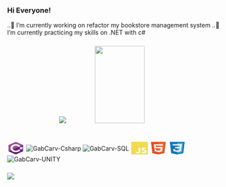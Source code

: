 ### Hi Everyone!

..🔭 I’m currently working on refactor my bookstore management system
..🌱 I’m currently practicing my skills on .NET with c#

###
<div align="center">
 <img height="180em" src="https://github-readme-stats.vercel.app/api?username=GabrielCarv&show_icons=true&theme=merko&include_all_commits=true&count_private=true"/>
  <img height="180em" img width="48%" src="https://github-readme-stats.vercel.app/api/top-langs/?username=GabrielCarv&layout=compact&langs_count=7&theme=merko"/>
</div>  

###

<div style="display: inline_block"><br>
<img align="center" alt="GabCarv-Csharp" height="30" width="40" src="https://raw.githubusercontent.com/devicons/devicon/master/icons/csharp/csharp-original.svg">
<img align="center" alt="GabCarv-Csharp" height="30" width="40" src="https://cdn.jsdelivr.net/gh/devicons/devicon/icons/dotnetcore/dotnetcore-original.svg" /> 
<img align="center" alt="GabCarv-SQL" height="30" width="40" src="https://cdn.jsdelivr.net/gh/devicons/devicon/icons/microsoftsqlserver/microsoftsqlserver-plain-wordmark.svg"/>
 
<img align="center" alt="GabCarv" height="30" width="40" src="https://raw.githubusercontent.com/devicons/devicon/master/icons/javascript/javascript-plain.svg">
<img align="center" alt="GabCarv-HTML" height="30" width="40" src="https://raw.githubusercontent.com/devicons/devicon/master/icons/html5/html5-original.svg">
<img align="center" alt="GabCarv-CSS" height="30" width="40" src="https://raw.githubusercontent.com/devicons/devicon/master/icons/css3/css3-original.svg">
 
<img align="center" alt="GabCarv-UNITY" height="30" width="40" src="https://cdn.jsdelivr.net/gh/devicons/devicon/icons/unity/unity-original.svg" />            
</div>

###

<div> 
  <a href="https://www.linkedin.com/in/gabriel-carvalho-sobral/" target="_blank"><img src="https://img.shields.io/badge/-LinkedIn-%230077B5?style=for-the-badge&logo=linkedin&logoColor=white" target="_blank"></a> 
</div>

